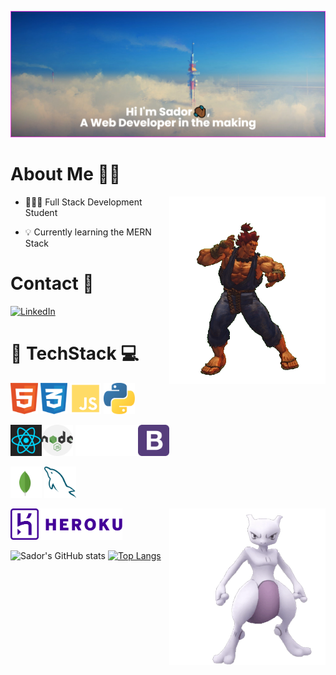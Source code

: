 ![Header](banner.png)

 # About Me 🧑🏾
 <img align="right" alt="Akuma" width="250" height="300px" src="Akuma.gif" />

- 👨🏾‍🎓 Full Stack Development Student

- 💡 Currently learning the MERN Stack


# Contact 📝            
[![LinkedIn](https://img.shields.io/badge/LinkedIn%20-%230A66C2.svg?&style=for-the-badge&logo=LinkedIn&logoColor=FFFFFF)](https://www.linkedin.com/in/sador-zerezghi/)

# 🧰 **TechStack** 💻

<!-- Languages -->
<img src="images/html.svg" height="50" > <img src="images/css.svg" height="50" > <img src="images/js.svg" height="50" > <img src="images/python.svg" height="50" > 

<!-- Frameworks, Platforms & Libaries -->
<img src="images/react.svg" height="50" ><img src="images/nodejs.svg" height="50" >
<img src="images/flask.svg" height="50" ><img src="images/express.svg" height="50" ><img src="images/bootstrap.svg" height="50" >

<!-- Databases -->
<img src="images/mongo-db.svg" height="50" > <img src="images/mysql.svg" height="50" > 

<!-- Hosting -->
<img src="images/heroku.svg" height="50" > 
<img align="right" width="250" height="250" alt="MewTwo" src="Mewtwo.gif" />

<!--![HTML5](https://img.shields.io/badge/html5-%23E34F26.svg?style=for-the-badge&logo=html5&logoColor=white)
![CSS3](https://img.shields.io/badge/css3-%231572B6.svg?style=for-the-badge&logo=css3&logoColor=white)
![JavaScript](https://img.shields.io/badge/javascript-%23323330.svg?style=for-the-badge&logo=javascript&logoColor=%23F7DF1E)
![React](https://img.shields.io/badge/react-%2320232a.svg?style=for-the-badge&logo=react&logoColor=%2361DAFB)
![Python](https://img.shields.io/badge/python-3670A0?style=for-the-badge&logo=python&logoColor=ffdd54)
![Bootstrap](https://img.shields.io/badge/bootstrap-%23563D7C.svg?style=for-the-badge&logo=bootstrap&logoColor=white)
![Django](https://img.shields.io/badge/django-%23092E20.svg?style=for-the-badge&logo=django&logoColor=white)
![Flask](https://img.shields.io/badge/flask-%23000.svg?style=for-the-badge&logo=flask&logoColor=white)
![jQuery](https://img.shields.io/badge/jquery-%230769AD.svg?style=for-the-badge&logo=jquery&logoColor=white)
![MongoDB](https://img.shields.io/badge/MongoDB-%234ea94b.svg?style=for-the-badge&logo=mongodb&logoColor=white)
![MySQL](https://img.shields.io/badge/mysql-%2300f.svg?style=for-the-badge&logo=mysql&logoColor=white)
![Express.js](https://img.shields.io/badge/express.js-%23404d59.svg?style=for-the-badge&logo=express&logoColor=%2361DAFB)
![NodeJS](https://img.shields.io/badge/node.js-6DA55F?style=for-the-badge&logo=node.js&logoColor=white)
![Heroku](https://img.shields.io/badge/heroku-%23430098.svg?style=for-the-badge&logo=heroku&logoColor=white) -->

![Sador's GitHub stats](https://github-readme-stats.vercel.app/api?username=IzzySoprano&show_icons=true&theme=highcontrast)
[![Top Langs](https://github-readme-stats.vercel.app/api/top-langs/?username=IzzySoprano&layout=compact&theme=highcontrast)](https://github.com/anuraghazra/github-readme-stats)




